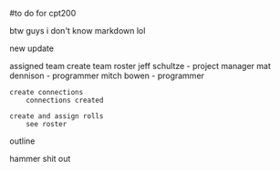 #to do for cpt200

btw guys i don't know markdown lol

new update


assigned team
	create team roster
		jeff schultze - project manager
		mat dennison - programmer
		mitch bowen - programmer
		
	create connections
		connections created
		
	create and assign rolls
		see roster
	


outline

hammer shit out

